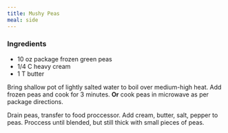 ```yaml
---
title: Mushy Peas
meal: side
---
```


### Ingredients
* 10 oz package frozen green peas
* 1/4 C heavy cream
* 1 T butter

Bring shallow pot of lightly salted water to boil over medium-high heat. Add frozen peas and cook for 3 minutes. **Or** cook peas in microwave as per package directions.

Drain peas, transfer to food proccessor. Add cream, butter, salt, pepper to peas. Proccess until blended, but still thick with small pieces of peas.
